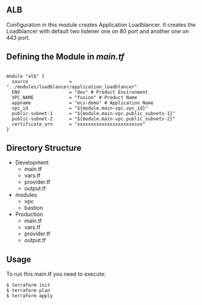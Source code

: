 ## ALB

Configuration in this module creates Application Loadblancer.
It creates the Loadblancer with default two listener one on 80 port and another one on 443 port.

## Defining the Module in *main.tf*

```hcl

module "alb" {
  source               = "../modules/loadblancer/application_loadblancer"
  ENV                  = "dev" # Product Environment
  VPC_NAME             = "fusion" # Product Name
  appname              = "ecs-demo" # Application Name
  vpc_id               = "${module.main-vpc.vpc_id}"
  public-subnet-1      = "${module.main-vpc.public_subnets-1}"
  public-subnet-2      = "${module.main-vpc.public_subnets-2}"
  certificate_arn      = "xxxxxxxxxxxxxxxxxxxxxxxx"
}

```

## Directory Structure

- Development
  - main.tf
  - vars.tf
  - provider.tf
  - output.tf
- modules
  - vpc
  - bastion
- Production
  - main.tf
  - vars.tf
  - provider.tf
  - output.tf

## Usage

To run this main.tf you need to execute:

```
$ terraform init
$ terraform plan
$ terraform apply

```